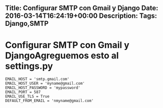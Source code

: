 Title: Configurar SMTP con Gmail y Django
Date: 2016-03-14T16:24:19+00:00
Description: 
Tags: Django,SMTP
---
# Configurar SMTP con Gmail y DjangoAgreguemos esto al **settings.py**
```
EMAIL_HOST = 'smtp.gmail.com'  
EMAIL_HOST_USER = 'myname@gmail.com'  
EMAIL_HOST_PASSWORD = 'mypassword'  
EMAIL_PORT = 587  
EMAIL_USE_TLS = True  
DEFAULT_FROM_EMAIL = 'nmyname@gmail.com'  
```